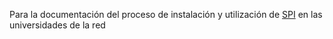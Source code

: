 Para la documentación del proceso de instalación y utilización de [SPI](https://github.com/tocororo/spi) en las universidades de la red